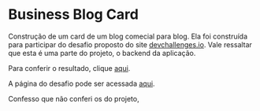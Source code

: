 # Business Blog Card

Construção de um card de um blog comecial para blog. Ela foi construída para participar do desafio proposto do site [devchallenges.io](https://devchallenges.io). Vale ressaltar que esta é uma parte do projeto, o backend da aplicação.

Para conferir o resultado, clique [aqui](https://business-blog-card-teal.vercel.app/).

A página do desafio pode ser acessada [aqui](https://devchallenges.io/challenge/28).

Confesso que não conferi os  do projeto, 